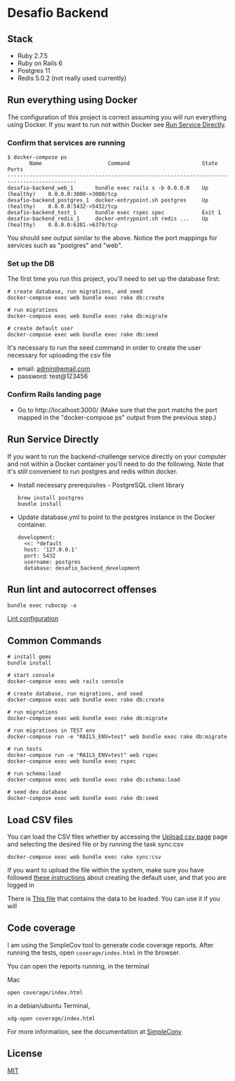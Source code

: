 # Desafio Backend

## Stack
- Ruby 2.7.5
- Ruby on Rails 6
- Postgres 11
- Redis 5.0.2 (not really used currently)

## Run everything using Docker

The configuration of this project is correct assuming you will run everything using Docker.  If you want to run not within Docker see [Run Service Directly](#run-service-directly).

### Confirm that services are running

```
$ docker-compose ps
       Name                     Command                       State                Ports         
--------------------------------------------------------------------------------------------
desafio-backend_web_1       bundle exec rails s -b 0.0.0.0    Up (healthy)    0.0.0.0:3000->3000/tcp
desafio-backend_postgres_1  docker-entrypoint.sh postgres     Up (healthy)    0.0.0.0:5432->5432/tcp
desafio-backend_test_1      bundle exec rspec spec            Exit 1
desafio-backend_redis_1     docker-entrypoint.sh redis ...    Up (healthy)    0.0.0.0:6381->6379/tcp
```

You should see output similar to the above.  Notice the port mappings for services such as "postgres" and "web".

### Set up the DB

The first time you run this project, you'll need to set up the database first:

```shell script
# create database, run migrations, and seed
docker-compose exec web bundle exec rake db:create

# run migrations
docker-compose exec web bundle exec rake db:migrate

# create default user
docker-compose exec web bundle exec rake db:seed
```

It's necessary to run the seed command in order to create the user necessary for uploading the csv file
- email: admin@email.com
- password: test@123456

### Confirm Rails landing page

- Go to http://localhost:3000/ (Make sure that the port matchs the port mapped in the "docker-compose ps" output from the previous step.)

## Run Service Directly

If you want to run the backend-challenge service directly on your computer and not within a Docker container you'll need to do the following.  Note that it's still convenient to run postgres and redis within docker.

- Install necessary prerequisites - PostgreSQL client library
  ```shell script
  brew install postgres
  bundle install
  ```
- Update database.yml to point to the postgres instance in the Docker container.
  ```
  development:
    <<: *default
    host: '127.0.0.1'
    port: 5432
    username: postgres
    database: desafio_backend_development
  ```

## Run lint and autocorrect offenses
```shell script
bundle exec rubocop -a
```
[Lint configuration](.rubocop.yml)

## Common Commands
```shell script
# install gems
bundle install

# start console
docker-compose exec web rails console

# create database, run migrations, and seed
docker-compose exec web bundle exec rake db:create

# run migrations
docker-compose exec web bundle exec rake db:migrate

# run migrations in TEST env
docker-compose run -e "RAILS_ENV=test" web bundle exec rake db:migrate

# run tests
docker-compose run -e "RAILS_ENV=test" web rspec
docker-compose exec web bundle exec rspec

# run schema:load
docker-compose exec web bundle exec rake db:schema:load

# seed dev database
docker-compose exec web bundle exec rake db:seed
```

## Load CSV files

You can load the CSV files whether by accessing the [Upload csv page]('http://localhost:3000/deputies/new') page and selecting the desired file or by running the task sync:csv

```
docker-compose exec web bundle exec rake sync:csv
```

If you want to upload the file within the system, make sure you have followed [these instructions](#set-up-the-db) about creating the default user, and that you are logged in 

There is [This file](/lib/tasks/seed/seed_files/csv/ano-2021.csv) that contains the data to be loaded. You can use it if you will

## Code coverage

I am using the SimpleCov tool to generate code coverage reports. After running the tests, open `coverage/index.html` in the browser.

You can open the reports running, in the terminal

Mac
```
open coverage/index.html
```

in a debian/ubuntu Terminal,
```
xdg-open coverage/index.html
```

For more information, see the documentation at [SimpleConv](https://github.com/simplecov-ruby/simplecov)

## License
[MIT](https://choosealicense.com/licenses/mit/)
